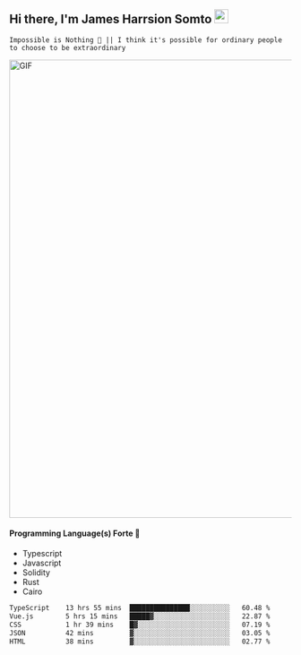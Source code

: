## Hi there, I'm James Harrsion Somto <img src="https://media.giphy.com/media/hvRJCLFzcasrR4ia7z/giphy.gif" width="25px">

`Impossible is Nothing 🚀 || I think it's possible for ordinary people to choose to be extraordinary`

 
<img align="center" alt="GIF" src="https://github.com/Gapur/Gapur/blob/master/coding.gif?raw=true" width="818px" height="818px" />


#### Programming Language(s) Forte 🚀
- Typescript
- Javascript
- Solidity
- Rust
- Cairo



<!--START_SECTION:waka-->

```txt
TypeScript    13 hrs 55 mins  ███████████████░░░░░░░░░░   60.48 %
Vue.js        5 hrs 15 mins   █████▓░░░░░░░░░░░░░░░░░░░   22.87 %
CSS           1 hr 39 mins    █▓░░░░░░░░░░░░░░░░░░░░░░░   07.19 %
JSON          42 mins         ▓░░░░░░░░░░░░░░░░░░░░░░░░   03.05 %
HTML          38 mins         ▓░░░░░░░░░░░░░░░░░░░░░░░░   02.77 %
```

<!--END_SECTION:waka-->
<br />
<br />
<br />







